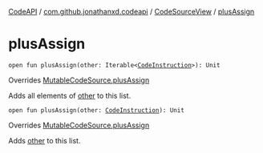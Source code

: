 [CodeAPI](../../index.md) / [com.github.jonathanxd.codeapi](../index.md) / [CodeSourceView](index.md) / [plusAssign](.)

# plusAssign

`open fun plusAssign(other: Iterable<`[`CodeInstruction`](../-code-instruction.md)`>): Unit`

Overrides [MutableCodeSource.plusAssign](../-mutable-code-source/plus-assign.md)

Adds all elements of [other](plus-assign.md#com.github.jonathanxd.codeapi.CodeSourceView$plusAssign(kotlin.collections.Iterable((com.github.jonathanxd.codeapi.CodeInstruction)))/other) to this list.

`open fun plusAssign(other: `[`CodeInstruction`](../-code-instruction.md)`): Unit`

Overrides [MutableCodeSource.plusAssign](../-mutable-code-source/plus-assign.md)

Adds [other](plus-assign.md#com.github.jonathanxd.codeapi.CodeSourceView$plusAssign(com.github.jonathanxd.codeapi.CodeInstruction)/other) to this list.


